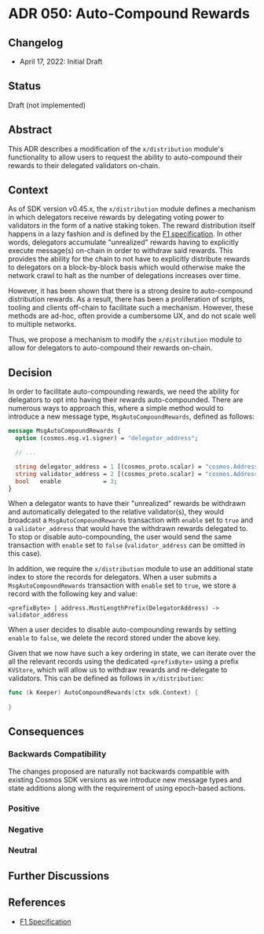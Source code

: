 # ADR 050: Auto-Compound Rewards

## Changelog

* April 17, 2022: Initial Draft

## Status

Draft (not implemented)

## Abstract

This ADR describes a modification of the `x/distribution` module's functionality
to allow users to request the ability to auto-compound their rewards to their
delegated validators on-chain.

## Context

As of SDK version v0.45.x, the `x/distribution` module defines a mechanism in
which delegators receive rewards by delegating voting power to validators in the
form of a native staking token. The reward distribution itself happens in a lazy
fashion and is defined by the [F1 specification](https://drops.dagstuhl.de/opus/volltexte/2020/11974/pdf/OASIcs-Tokenomics-2019-10.pdf).
In other words, delegators accumulate "unrealized" rewards having to explicitly
execute message(s) on-chain in order to withdraw said rewards. This provides the
ability for the chain to not have to explicitly distribute rewards to delegators
on a block-by-block basis which would otherwise make the network crawl to halt
as the number of delegations increases over time.

However, it has been shown that there is a strong desire to auto-compound
distribution rewards. As a result, there has been a proliferation of scripts, tooling
and clients off-chain to facilitate such a mechanism. However, these methods are
ad-hoc, often provide a cumbersome UX, and do not scale well to multiple networks.

Thus, we propose a mechanism to modify the `x/distribution` module to allow for
delegators to auto-compound their rewards on-chain.

## Decision

In order to facilitate auto-compounding rewards, we need the ability for delegators
to opt into having their rewards auto-compounded. There are numerous ways to approach
this, where a simple method would to introduce a new message type, `MsgAutoCompoundRewards`,
defined as follows:

```protobuf
message MsgAutoCompoundRewards {
  option (cosmos.msg.v1.signer) = "delegator_address";

  // ...

  string delegator_address = 1 [(cosmos_proto.scalar) = "cosmos.AddressString"];
  string validator_address = 2 [(cosmos_proto.scalar) = "cosmos.AddressString"];
  bool   enable            = 3;
}
```

When a delegator wants to have their "unrealized" rewards be withdrawn and
automatically delegated to the relative validator(s), they would broadcast a
`MsgAutoCompoundRewards` transaction with `enable` set to `true` and a
`validator_address` that would have the withdrawn rewards delegated to. To stop
or disable auto-compounding, the user would send the same transaction with
`enable` set to `false` (`validator_address` can be omitted in this case).

In addition, we require the `x/distribution` module to use an additional state
index to store the records for delegators. When a user submits a `MsgAutoCompoundRewards`
transaction with `enable` set to `true`, we store a record with the following
key and value:

```text
<prefixByte> | address.MustLengthPrefix(DelegatorAddress) -> validator_address
```

When a user decides to disable auto-compounding rewards by setting `enable` to
`false`, we delete the record stored under the above key.

Given that we now have such a key ordering in state, we can iterate over the all
the relevant records using the dedicated `<prefixByte>` using a prefix `KVStore`,
which will allow us to withdraw rewards and re-delegate to validators. This can
be defined as follows in `x/distribution`:

```go
func (k Keeper) AutoCompoundRewards(ctx sdk.Context) {
  
}
```

## Consequences

### Backwards Compatibility

The changes proposed are naturally not backwards compatible with existing Cosmos
SDK versions as we introduce new message types and state additions along with the
requirement of using epoch-based actions.

### Positive

<!-- {positive consequences} -->

### Negative

<!-- {negative consequences} -->

### Neutral

<!-- {neutral consequences} -->

## Further Discussions

<!-- While an ADR is in the DRAFT or PROPOSED stage, this section should contain a summary of issues to be solved in future iterations (usually referencing comments from a pull-request discussion).
Later, this section can optionally list ideas or improvements the author or reviewers found during the analysis of this ADR. -->

## References

* [F1 Specification](https://drops.dagstuhl.de/opus/volltexte/2020/11974/pdf/OASIcs-Tokenomics-2019-10.pdf)
